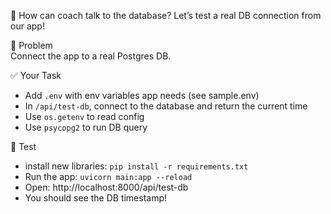 💭 How can coach talk to the database?
Let’s test a real DB connection from our app!

🎯 Problem  
Connect the app to a real Postgres DB.

✅ Your Task
- Add `.env` with env variables app needs (see sample.env)
- In `/api/test-db`, connect to the database and return the current time
- Use `os.getenv` to read config
- Use `psycopg2` to run DB query

🧪 Test
- install new libraries: `pip install -r requirements.txt`
- Run the app: `uvicorn main:app --reload`
- Open: http://localhost:8000/api/test-db
- You should see the DB timestamp!